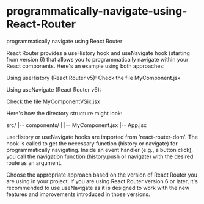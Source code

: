 # programmatically-navigate-using-React-Router
programmatically navigate using React Router


React Router provides a useHistory hook and useNavigate hook (starting from version 6) that allows you to programmatically navigate within your React components. Here's an example using both approaches:

Using useHistory (React Router v5): 
Check the file MyComponent.jsx 

Using useNavigate (React Router v6):

Check the file  MyComponentVSix.jsx

Here's how the directory structure might look: 

src/
|-- components/
|   |-- MyComponent.jsx
|-- App.jsx


useHistory or useNavigate hooks are imported from 'react-router-dom'.
The hook is called to get the necessary function (history or navigate) for programmatically navigating.
Inside an event handler (e.g., a button click), you call the navigation function (history.push or navigate) with the desired route as an argument.

Choose the appropriate approach based on the version of React Router you are using in your project. If you are using React Router version 6 or later, it's recommended to use useNavigate as it is designed to work with the new features and improvements introduced in those versions.


